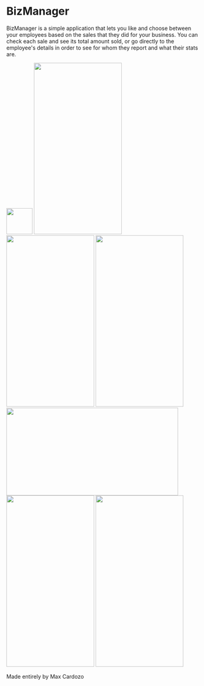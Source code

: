 # BizManager
BizManager is a simple application that lets you like and choose between your employees based on the sales that they did for your business. You can check each sale and see its total amount sold, or go directly to the employee's details in order to see for whom they report and what their stats are. 

<img src="https://u.cubeupload.com/olsonperrensen2/user.jpg" height="68" width="68" >
<img src="https://u.cubeupload.com/olsonperrensen2/Screenshot2022082416.png" height="448" width="229">
<img src="https://u.cubeupload.com/olsonperrensen2/e81Screenshot2022082416.png" height="448" width="229">
<img src="https://u.cubeupload.com/olsonperrensen2/528Screenshot2022082416.png" height="448" width="229">
<img src="https://u.cubeupload.com/olsonperrensen2/1f3Screenshot2022082416.png" height="229" width="448">
<img src="https://u.cubeupload.com/olsonperrensen2/cefScreenshot2022082416.png" height="448" width="229">
<img src="https://u.cubeupload.com/olsonperrensen2/ddbScreenshot2022082416.png" height="448" width="229">

Made entirely by Max Cardozo
